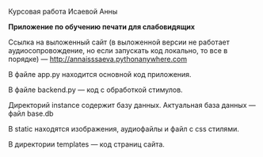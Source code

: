 Курсовая работа Исаевой Анны

**Приложение по обучению печати для слабовидящих**

Ссылка на выложенный сайт (в выложенной версии не работает аудиосопровождение, но если запускать код локально, то все в порядке) — http://annaisssaeva.pythonanywhere.com


В файле app.py находится основной код приложения.

В файле backend.py — код с обработкой стимулов.

Директорий instance содержит базу данных. Актуальная база данных — файл base.db

В static находятся изображения, аудиофайлы и файл с css стилями.

В директории templates — код страниц сайта.
